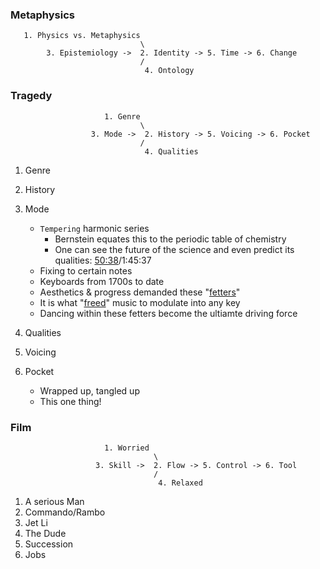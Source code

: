 ### Metaphysics

```
   1. Physics vs. Metaphysics
                             \
        3. Epistemiology ->  2. Identity -> 5. Time -> 6. Change
                             /
                              4. Ontology
```

### Tragedy


```
                     1. Genre
                             \
                  3. Mode ->  2. History -> 5. Voicing -> 6. Pocket
                             /
                              4. Qualities
```

1. Genre
2. History
3. Mode
   - `Tempering` harmonic series
     - Bernstein equates this to the periodic table of chemistry
     - One can see the future of the science and even predict its qualities: [50:38](https://github.com/abikesa/film/edit/main/README.md)/1:45:37
   - Fixing to certain notes
   - Keyboards from 1700s to date
   - Aesthetics & progress demanded these "[fetters](https://en.wikipedia.org/wiki/Musical_temperament)"
   - It is what "[freed](https://www.youtube.com/watch?v=8fHi36dvTdE)" music to modulate into any key
   - Dancing within these fetters become the ultiamte driving force 
     
4. Qualities
5. Voicing
6. Pocket
   - Wrapped up, tangled up
   - This one thing!

### Film

```
                     1. Worried
                                \
                   3. Skill ->  2. Flow -> 5. Control -> 6. Tool
                                /
                                 4. Relaxed
```

1. A serious Man
2. Commando/Rambo
3. Jet Li
4. The Dude
5. Succession
6. Jobs
